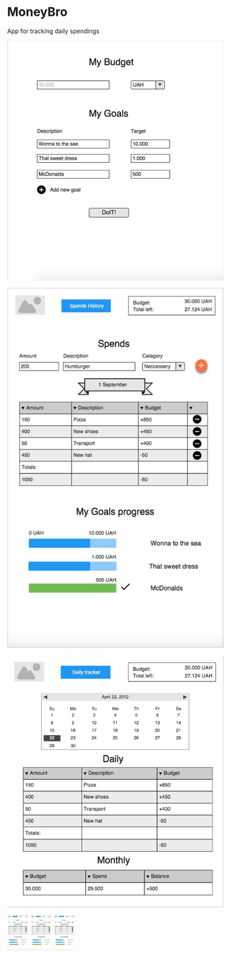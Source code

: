 # MoneyBro
App for tracking daily spendings

![Page One](./mockup/page1.jpg)

![Page One](./mockup/page2.jpg)

![Page One](./mockup/page3.jpg)

<img src="./mockup/page2.jpg" width="50" />
<img src="/mockup/page2.jpg" width="50" />
<img src="mockup/page2.jpg" width="50" />